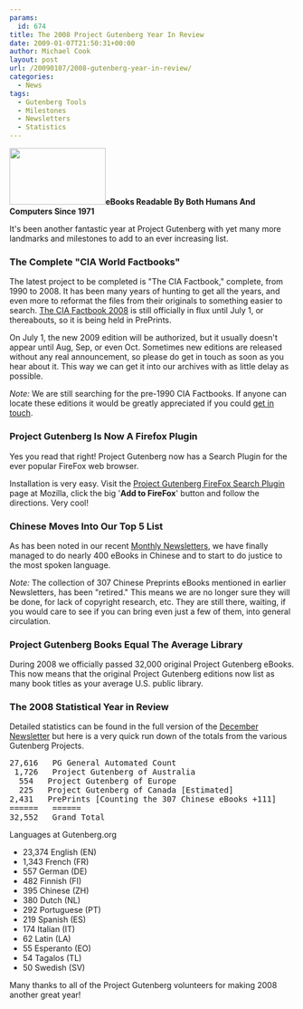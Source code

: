 ```yaml
---
params:
  id: 674
title: The 2008 Project Gutenberg Year In Review
date: 2009-01-07T21:50:31+00:00
author: Michael Cook
layout: post
url: /20090107/2008-gutenberg-year-in-review/
categories:
  - News
tags:
  - Gutenberg Tools
  - Milestones
  - Newsletters
  - Statistics
---
```

<img class="alignleft" title="Project Gutenberg Logo" src="/images/project-gutenberg-logo.jpg" alt="" width="170" height="100" />**eBooks Readable By Both Humans And Computers Since 1971**

It's been another fantastic year at Project Gutenberg with yet many more landmarks and milestones to add to an ever increasing list.

<h3 style="clear: both;">
  The Complete "CIA World Factbooks"
</h3>

The latest project to be completed is "The CIA Factbook," complete, from 1990 to 2008. It has been many years of hunting to get all the years, and even more to reformat the files from their originals to something easier to search. [The CIA Factbook 2008](http://www.preprints.readingroo.ms/factbook2008 "CIA Factbook 2008 at Project Gutenberg PrePrints") is still officially in flux until July 1, or thereabouts, so it is being held in PrePrints.

On July 1, the new 2009 edition will be authorized, but it usually doesn't appear until Aug, Sep, or even Oct. Sometimes new editions are released without any real announcement, so please do get in touch as soon as you hear about it. This way we can get it into our archives with as little delay as possible.

_Note:_ We are still searching for the pre-1990 CIA Factbooks. If anyone can locate these editions it would be greatly appreciated if you could [get in touch](https://www.gutenbergnews.org/contact "Contact us ig you know about any pre-1990 CIA Factbooks").

### Project Gutenberg Is Now A Firefox Plugin

Yes you read that right! Project Gutenberg now has a Search Plugin for the ever popular FireFox web browser.

Installation is very easy. Visit the [Project Gutenberg FireFox Search Plugin](https://addons.mozilla.org/en-US/firefox/addon/9173 "Project Gutenberg FireFox Search Plugin") page at Mozilla, click the big '**Add to FireFox**' button and follow the directions. Very cool!

### <!--more-->Chinese Moves Into Our Top 5 List

As has been noted in our recent [Monthly Newsletters](/category/newsletters/ "Gutenberg Newsletter Archives"), we have finally managed to do nearly 400 eBooks in Chinese and to start to do justice to the most spoken language.

_Note:_ The collection of 307 Chinese Preprints eBooks mentioned in earlier Newsletters, has been "retired." This means we are no longer sure they will be done, for lack of copyright research, etc. They are still there, waiting, if you would care to see if you can bring even just a few of them, into general circulation.

### Project Gutenberg Books Equal The Average Library

During 2008 we officially passed 32,000 original Project Gutenberg eBooks. This now means that the original Project Gutenberg editions now list as many book titles as your average U.S. public library.

### The 2008 Statistical Year in Review

Detailed statistics can be found in the full version of the [December Newsletter](https://www.gutenbergnews.org/20090107/pg-newsletter-archives-2008/ "Project Gutenberg 2008 Newsletter Archive") but here is a very quick run down of the totals from the various Gutenberg Projects.

<pre>27,616   PG General Automated Count
 1,726   Project Gutenberg of Australia
  554   Project Gutenberg of Europe
  225   Project Gutenberg of Canada [Estimated]
2,431   PrePrints [Counting the 307 Chinese eBooks +111]
======   ======
32,552   Grand Total</pre>

Languages at Gutenberg.org

  * 23,374 English (EN)
  * 1,343 French (FR)
  * 557 German (DE)
  * 482 Finnish (FI)
  * 395 Chinese (ZH)
  * 380 Dutch (NL)
  * 292 Portuguese (PT)
  * 219 Spanish (ES)
  * 174 Italian (IT)
  * 62 Latin (LA)
  * 55 Esperanto (EO)
  * 54 Tagalos (TL)
  * 50 Swedish (SV)

Many thanks to all of the Project Gutenberg volunteers for making 2008 another great year!
